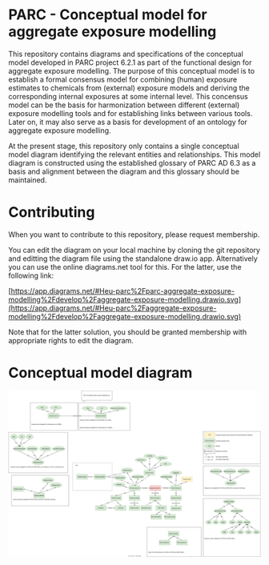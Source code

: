 # PARC - Conceptual model for aggregate exposure modelling

This repository contains diagrams and specifications of the conceptual model developed in PARC project 6.2.1 as part of the functional design for aggregate exposure modelling. The purpose of this conceptual model is to establish a formal consensus model for combining (human) exposure estimates to chemicals from (external) exposure models and deriving the corresponding internal exposures at some internal level. This concensus model can be the basis for harmonization between different (external) exposure modelling tools and for establishing links between various tools. Later on, it may also serve as a basis for development of an ontology for aggregate exposure modelling.

At the present stage, this repository only contains a single conceptual model diagram identifying the relevant entities and relationships. This model diagram is constructed using the established glossary of PARC AD 6.3 as a basis and alignment between the diagram and this glossary should be maintained.

# Contributing

When you want to contribute to this repository, please request membership.

You can edit the diagram on your local machine by cloning the git repository and editting the diagram file using the standalone draw.io app. Alternatively you can use the online diagrams.net tool for this. For the latter, use the following link:

[https://app.diagrams.net/#Heu-parc%2Fparc-aggregate-exposure-modelling%2Fdevelop%2Faggregate-exposure-modelling.drawio.svg](https://app.diagrams.net/#Heu-parc%2Faggregate-exposure-modelling%2Fdevelop%2Faggregate-exposure-modelling.drawio.svg)

Note that for the latter solution, you should be granted membership with appropriate rights to edit the diagram.

# Conceptual model diagram

![Conceptual model diagram for aggregate exposure modelling](aggregate-exposure-modelling.drawio.svg)

